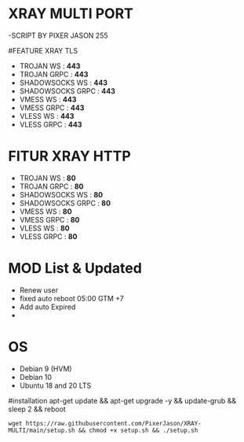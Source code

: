 <p align="center">

# XRAY MULTI PORT 
-SCRIPT BY PIXER JASON 255

#FEATURE XRAY TLS
- TROJAN WS        : **443**
- TROJAN GRPC      : **443**
- SHADOWSOCKS WS   : **443**
- SHADOWSOCKS GRPC : **443**
- VMESS WS         : **443**
- VMESS GRPC       : **443**
- VLESS WS         : **443**
- VLESS GRPC       : **443**

# FITUR XRAY HTTP
- TROJAN WS        : **80**
- TROJAN GRPC      : **80**
- SHADOWSOCKS WS   : **80**
- SHADOWSOCKS GRPC : **80**
- VMESS WS         : **80**
- VMESS GRPC       : **80**
- VLESS WS         : **80**
- VLESS GRPC       : **80**

# MOD List & Updated
- Renew user
- fixed auto reboot 05:00 GTM +7 
- Add auto Expired
- 

# OS 
- Debian 9 (HVM)
- Debian 10
- Ubuntu 18 and 20 LTS



#installation
apt-get update && apt-get upgrade -y && update-grub && sleep 2 && reboot

```
wget https://raw.githubusercontent.com/PixerJason/XRAY-MULTI/main/setup.sh && chmod +x setup.sh && ./setup.sh
```


